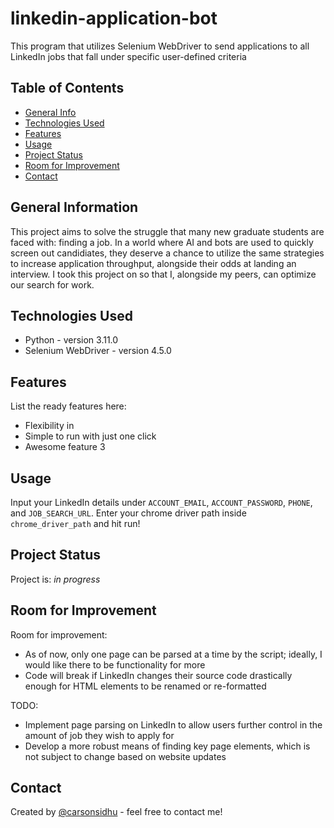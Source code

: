 # linkedin-application-bot
This program that utilizes Selenium WebDriver to send applications to all LinkedIn jobs that fall under specific user-defined criteria 

## Table of Contents
* [General Info](#general-information)
* [Technologies Used](#technologies-used)
* [Features](#features)
* [Usage](#usage)
* [Project Status](#project-status)
* [Room for Improvement](#room-for-improvement)
* [Contact](#contact)
<!-- * [License](#license) -->


## General Information
This project aims to solve the struggle that many new graduate students are faced with: finding a job. In a world where AI and bots are used to quickly
screen out candidiates, they deserve a chance to utilize the same strategies to increase application throughput, alongside their odds at landing an 
interview. I took this project on so that I, alongside my peers, can optimize our search for work.


## Technologies Used
- Python - version 3.11.0
- Selenium WebDriver - version 4.5.0


## Features
List the ready features here:
- Flexibility in 
- Simple to run with just one click 
- Awesome feature 3


## Usage
Input your LinkedIn details under `ACCOUNT_EMAIL`, `ACCOUNT_PASSWORD`, `PHONE`, and `JOB_SEARCH_URL`. Enter your chrome driver path inside 
`chrome_driver_path` and hit run!



## Project Status
Project is: _in progress_


## Room for Improvement
Room for improvement:
- As of now, only one page can be parsed at a time by the script; ideally, I would like there to be functionality for more
- Code will break if LinkedIn changes their source code drastically enough for HTML elements to be renamed or re-formatted

TODO:
- Implement page parsing on LinkedIn to allow users further control in the amount of job they wish to apply for 
- Develop a more robust means of finding key page elements, which is not subject to change based on website updates

## Contact
Created by [@carsonsidhu](www.linkedin.com/in/carson-sidhu-4b8464185) - feel free to contact me!
